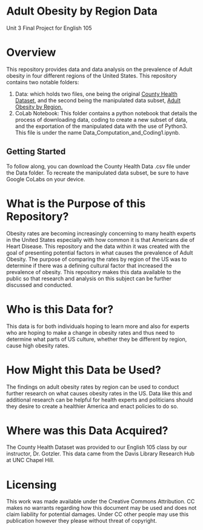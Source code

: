 # Adult Obesity by Region Data
Unit 3 Final Project for English 105
# Overview
This repository provides data and data analysis on the prevalence of Adult obesity in four different regions of the United States. This repository contains two notable folders:
1. Data: which holds two files, one being the original [County Health Dataset](url), and the second being the manipulated data subset, [Adult Obesity by Region.](url)
2. CoLab Notebook: This folder contains a python notebook that details the process of downloading data, coding to create a new subset of data, and the exportation of the manipulated data with the use of Python3. This file is under the name Data_Computation_and_Coding1.ipynb.
## Getting Started
To follow along, you can download the County Health Data .csv file under the Data folder. To recreate the manipulated data subset, be sure to have Google CoLabs on your device. 
# What is the Purpose of this Repository?
Obesity rates are becoming increasingly concerning to many health experts in the United States especially with how common it is that Americans die of Heart Disease. This repository and the data within it was created with the goal of presenting potential factors in what causes the prevalence of Adult Obesity. The purpose of comparing the rates by region of the US was to determine if there was a defining cultural factor that increased the prevalence of obesity. This repository makes this data available to the public so that research and analysis on this subject can be further discussed and conducted. 
# Who is this Data for?
This data is for both individuals hoping to learn more and also for experts who are hoping to make a change in obesity rates and thus need to determine what parts of US culture, whether they be different by region, cause high obesity rates. 
# How Might this Data be Used?
The findings on adult obesity rates by region can be used to conduct further research on what causes obesity rates in the US. Data like this and additional research can be helpful for health experts and politicians should they desire to create a healthier America and enact policies to do so.
# Where was this Data Acquired?
The County Health Dataset was provided to our English 105 class by our instructor, Dr. Gotzler. This data came from the Davis Library Research Hub at UNC Chapel Hill. 
# Licensing
This work was made available under the Creative Commons Attribution. CC makes no warrants regarding how this document may be used and does not claim liability for potential damages. Under CC other people may use this publication however they please without threat of copyright. 

